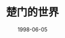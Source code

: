 ---
layout: movie-review
title: 楚门的世界
description: >
  神作，颠覆认知、突破想象，而这竟是1998年的电影。
category: 电影
img: assets/img/movie/before2020/楚门的世界.webp
star: 6
date: 1998-06-05
---